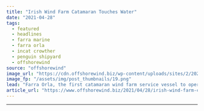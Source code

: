 ```yaml
---
title: "Irish Wind Farm Catamaran Touches Water"
date: "2021-04-28"
tags: 
  - featured
  - headlines
  - farra marine
  - farra orla
  - incat crowther
  - penguin shipyard
  - offshorewind
source: "offshorewind"
image_url: "https://cdn.offshorewind.biz/wp-content/uploads/sites/2/2021/04/28104502/Irish-Wind-Farm-Catamaran-Touches-Water.png"
image_fp: "/assets/img/post_thumbnails/19.png"
lead: "Farra Orla, the first catamaran wind farm service vessel to operate under the Irish"
article_url: "https://www.offshorewind.biz/2021/04/28/irish-wind-farm-catamaran-touches-water/"
---
```


---
